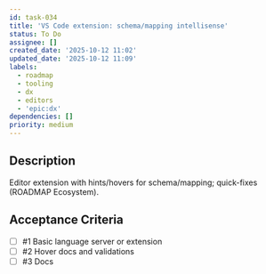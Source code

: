 ```yaml
---
id: task-034
title: 'VS Code extension: schema/mapping intellisense'
status: To Do
assignee: []
created_date: '2025-10-12 11:02'
updated_date: '2025-10-12 11:09'
labels:
  - roadmap
  - tooling
  - dx
  - editors
  - 'epic:dx'
dependencies: []
priority: medium
---
```


## Description

<!-- SECTION:DESCRIPTION:BEGIN -->
Editor extension with hints/hovers for schema/mapping; quick-fixes (ROADMAP Ecosystem).
<!-- SECTION:DESCRIPTION:END -->

## Acceptance Criteria
<!-- AC:BEGIN -->
- [ ] #1 Basic language server or extension
- [ ] #2 Hover docs and validations
- [ ] #3 Docs
<!-- AC:END -->
